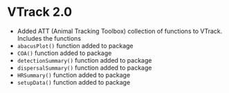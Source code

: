 # VTrack 2.0

* Added ATT (Animal Tracking Toolbox) collection of functions to VTrack. Includes the functions
* `abacusPlot()` function added to package
* `COA()` function added to package
* `detectionSummary()` function added to package
* `dispersalSummary()` function added to package
* `HRSummary()` function added to package
* `setupData()` function added to package


